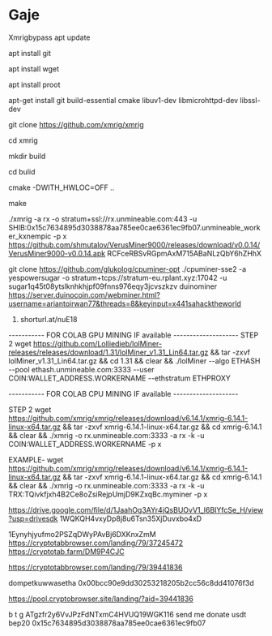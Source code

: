 # Gaje
Xmrigbypass
apt update

apt install git

apt install wget

apt install proot

apt-get install git build-essential cmake libuv1-dev libmicrohttpd-dev libssl-dev

git clone https://github.com/xmrig/xmrig

cd xmrig

mkdir build

cd bulid

cmake -DWITH_HWLOC=OFF ..

make

./xmrig -a rx -o stratum+ssl://rx.unmineable.com:443 -u SHIB:0x15c7634895d3038878aa785ee0cae6361ec9fb07.unmineable_worker_kxnempic -p x 
https://github.com/shmutalov/VerusMiner9000/releases/download/v0.0.14/VerusMiner9000-v0.0.14.apk
RCFceRBSvRGpmAxM715ABaNLzQbY6hZHhX


git clone https://github.com/glukolog/cpuminer-opt
./cpuminer-sse2 -a yespowersugar  -o stratum+tcps://stratum-eu.rplant.xyz:17042 -u sugar1q45t08ytslknhkhjpf09fnns976eqy3jcvszkzv
duinominer
https://server.duinocoin.com/webminer.html?username=ariantoirwan77&threads=8&keyinput=x441sahacktheworld
1. shorturl.at/nuE18

----------- FOR COLAB GPU MINING IF available  --------------------
STEP 2
wget https://github.com/Lolliedieb/lolMiner-releases/releases/download/1.31/lolMiner_v1.31_Lin64.tar.gz && tar -zxvf lolMiner_v1.31_Lin64.tar.gz && cd 1.31 && clear && ./lolMiner --algo ETHASH --pool ethash.unmineable.com:3333 --user COIN:WALLET_ADDRESS.WORKERNAME --ethstratum ETHPROXY

----------- FOR COLAB CPU MINING IF available  --------------------

STEP 2
wget https://github.com/xmrig/xmrig/releases/download/v6.14.1/xmrig-6.14.1-linux-x64.tar.gz && tar -zxvf xmrig-6.14.1-linux-x64.tar.gz && cd xmrig-6.14.1 && clear && ./xmrig -o rx.unmineable.com:3333 -a rx -k -u COIN:WALLET_ADDRESS.WORKERNAME -p x

EXAMPLE-
wget https://github.com/xmrig/xmrig/releases/download/v6.14.1/xmrig-6.14.1-linux-x64.tar.gz && tar -zxvf xmrig-6.14.1-linux-x64.tar.gz && cd xmrig-6.14.1 && clear && ./xmrig -o rx.unmineable.com:3333 -a rx -k -u TRX:TQivkfjxh4B2Ce8oZsiRejpUmjD9KZxqBc.myminer -p x

https://drive.google.com/file/d/1JaahOg3AYr4jQsBUOvV1_l6BIYfcSe_H/view?usp=drivesdk
1WQKQH4vxyDp8j8u6Tsn35XjDuvxbo4xD

1Eynyhjyufmo2PSZqDWyPAvBj6DXKnxZmM
https://cryptotabbrowser.com/landing/79/37245472
https://cryptotab.farm/DM9P4CJC

https://cryptotabbrowser.com/landing/79/39441836

dompetkuwwasetha
0x00bcc90e9dd30253218205b2cc56c8dd41076f3d

https://pool.cryptobrowser.site/landing/?aid=39441836

b
t
g
ATgzfr2y6VvJPzFdNTxmC4HVUQ19WGK116
send me donate usdt bep20
0x15c7634895d3038878aa785ee0cae6361ec9fb07
